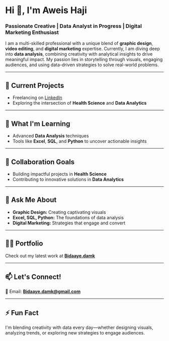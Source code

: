 # Hi 👋, I'm Aweis Haji  
### Passionate Creative | Data Analyst in Progress | Digital Marketing Enthusiast  

I am a multi-skilled professional with a unique blend of **graphic design**, **video editing**, and **digital marketing** expertise. Currently, I am diving deep into **data analysis**, combining creativity with analytical insights to drive meaningful impact. My passion lies in storytelling through visuals, engaging audiences, and using data-driven strategies to solve real-world problems.  

---

## 🔭 Current Projects  
- Freelancing on [LinkedIn](https://www.linkedin.com/in/aweis-ahmed-sabria-795b24224/)  
- Exploring the intersection of **Health Science** and **Data Analytics**  

---

## 🌱 What I'm Learning  
- Advanced **Data Analysis** techniques  
- Tools like **Excel**, **SQL**, and **Python** to uncover actionable insights  

---

## 👯 Collaboration Goals  
- Building impactful projects in **Health Science**  
- Contributing to innovative solutions in **Data Analytics**  

---

## 💬 Ask Me About  
- **Graphic Design:** Creating captivating visuals  
- **Excel, SQL, Python:** The foundations of data analysis  
- **Digital Marketing:** Strategies that engage and convert  

---

## 👨‍💻 Portfolio  
Check out my latest work at **[Bidaaye.damk](https://Bidaaye.damk)**  

---

## 📫 Let's Connect!  
📧 Email: **Bidaaye.damk@gmail.com**  

---

## ⚡ Fun Fact  
I'm blending creativity with data every day—whether designing visuals, analyzing trends, or exploring new strategies to engage audiences.  
